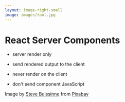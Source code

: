 ```yaml
---
layout: image-right-small
image: images/tool.jpg
---
```


<h1 class="h1-small">React Server Components</h1>

<v-clicks class="mt-8">

- server render <span class="featured">only</span>

- send rendered output to the client

- never render on the client

- don't send component JavaScript 



</v-clicks>

<Caption>Image by <a href="https://pixabay.com/users/stevepb-282134/?utm_source=link-attribution&utm_medium=referral&utm_campaign=image&utm_content=880735">Steve Buissinne</a> from <a href="https://pixabay.com//?utm_source=link-attribution&utm_medium=referral&utm_campaign=image&utm_content=880735">Pixabay</a></Caption>